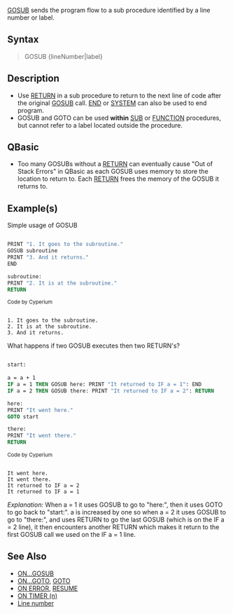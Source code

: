 [GOSUB](GOSUB) sends the program flow to a sub procedure identified by a line number or label.

## Syntax

> GOSUB {lineNumber|label}

## Description

* Use [RETURN](RETURN) in a sub procedure to return to the next line of code after the original [GOSUB](GOSUB) call. [END](END) or [SYSTEM](SYSTEM) can also be used to end program.
* GOSUB and GOTO can be used **within** [SUB](SUB) or [FUNCTION](FUNCTION) procedures, but cannot refer to a label located outside the procedure.

## QBasic

* Too many GOSUBs without a [RETURN](RETURN) can eventually cause "Out of Stack Errors" in QBasic as each GOSUB uses memory to store the location to return to. Each [RETURN](RETURN) frees the memory of the GOSUB it returns to.

## Example(s)

Simple usage of GOSUB

```vb

PRINT "1. It goes to the subroutine."
GOSUB subroutine
PRINT "3. And it returns."
END

subroutine:
PRINT "2. It is at the subroutine."
RETURN

```
<sub>Code by Cyperium</sub>

```text

1. It goes to the subroutine.
2. It is at the subroutine.
3. And it returns.

```

What happens if two GOSUB executes then two RETURN's?

```vb

start: 
 
a = a + 1 
IF a = 1 THEN GOSUB here: PRINT "It returned to IF a = 1": END 
IF a = 2 THEN GOSUB there: PRINT "It returned to IF a = 2": RETURN

here: 
PRINT "It went here." 
GOTO start

there: 
PRINT "It went there." 
RETURN 

```
<sub>Code by Cyperium</sub>

```text

It went here.
It went there.
It returned to IF a = 2
It returned to IF a = 1

```

*Explanation:* When a = 1 it uses GOSUB to go to "here:", then it uses GOTO to go back to "start:". a is increased by one so when a = 2 it uses GOSUB to go to "there:", and uses RETURN to go the last GOSUB (which is on the IF a = 2 line), it then encounters another RETURN which makes it return to the first GOSUB call we used on the IF a = 1 line.

## See Also

* [ON...GOSUB](ON...GOSUB)
* [ON...GOTO](ON...GOTO), [GOTO](GOTO)
* [ON ERROR](ON-ERROR), [RESUME](RESUME)
* [ON TIMER (n)](ON-TIMER-(n))
* [Line number](Line-number)

